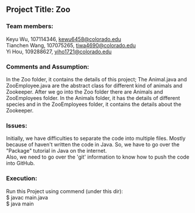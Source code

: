 ## Project Title: Zoo

### Team members:
Keyu Wu, 107114346, kewu6458@colorado.edu<br>
Tianchen Wang, 107075265, tiwa4690@colorado.edu<br>
Yi Hou, 109288627, yiho1721@colorado.edu<br>

### Comments and Assumption:
In the Zoo folder, it contains the details of this project; The Animal.java and ZooEmployee.java are the abstract class for different kind of animals and Zookeeper. After we go into the Zoo folder there are Animals and ZooEmployees folder. In the Animals folder, it has the details of different species and in the ZooEmployees folder, it contains the details about the Zookeeper. <br>

### Issues:
Initially, we have difficulties to separate the code into multiple files. Mostly because of haven't written the code in Java. So, we have to go over the "Package" tutorial in Java on the internet. <br>
Also, we need to go over the 'git' information to know how to push the code into GitHub. <br>

### Execution:
Run this Project using commend (under this dir): <br>
$ javac main.java <br>
$ java main <br>

